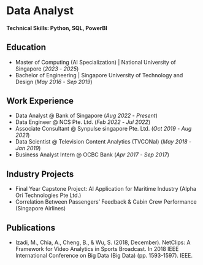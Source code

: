 # Data Analyst

#### Technical Skills: Python, SQL, PowerBI

## Education					       		
- Master of Computing (AI Specialization)	| National University of Singapore (_2023_ - _2025_)	 			        		
- Bachelor of Engineering | Singapore University of Technology and Design (_May 2016_ - _Sep 2019_)

## Work Experience

* Data Analyst @ Bank of Singapore (_Aug 2022_ - _Present_)
* Data Engineer @ NCS Pte. Ltd. (_Feb 2022_ - _Jul 2022_)
* Associate Consultant @ Synpulse singapore Pte. Ltd. (_Oct 2019_ - _Aug 2021_)
* Data Scientist @ Television Content Analytics (TVCONal) (_May 2018_ - _Jan 2019_)
* Business Analyst Intern @ OCBC Bank (_Apr 2017_ - _Sep 2017_)

## Industry Projects

* Final Year Capstone Project: AI Application for Maritime Industry (Alpha Ori Technologies Pte Ltd.)
* Correlation Between Passengers’ Feedback & Cabin Crew Performance (Singapore Airlines)                

## Publications

* Izadi, M., Chia, A., Cheng, B., & Wu, S. (2018, December). NetClips: A Framework for Video Analytics in Sports Broadcast. In 2018 IEEE International Conference on Big Data (Big Data) (pp. 1593-1597). IEEE.
